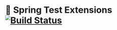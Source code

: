 # 🍁 Spring Test Extensions [![Build Status](https://travis-ci.org/matty/spring-test-extensions.svg?branch=master)](https://travis-ci.org/matty/spring-test-extensions)

